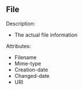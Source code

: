 ## File

Description:

* The actual file information

Attributes:

* Filename
* Mime-type
* Creation-date
* Changed-date
* URI